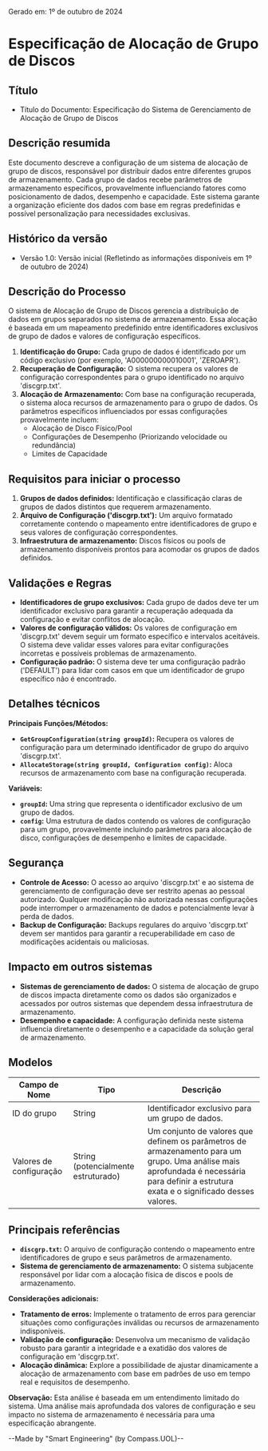 Gerado em: 1º de outubro de 2024

# Especificação de Alocação de Grupo de Discos

## Título

- Título do Documento: Especificação do Sistema de Gerenciamento de Alocação de Grupo de Discos

## Descrição resumida

Este documento descreve a configuração de um sistema de alocação de grupo de discos, responsável por distribuir dados entre diferentes grupos de armazenamento. Cada grupo de dados recebe parâmetros de armazenamento específicos, provavelmente influenciando fatores como posicionamento de dados, desempenho e capacidade. Este sistema garante a organização eficiente dos dados com base em regras predefinidas e possível personalização para necessidades exclusivas.

## Histórico da versão

- Versão 1.0: Versão inicial (Refletindo as informações disponíveis em 1º de outubro de 2024)

## Descrição do Processo

O sistema de Alocação de Grupo de Discos gerencia a distribuição de dados em grupos separados no sistema de armazenamento. Essa alocação é baseada em um mapeamento predefinido entre identificadores exclusivos de grupo de dados e valores de configuração específicos. 

1. **Identificação do Grupo:** Cada grupo de dados é identificado por um código exclusivo (por exemplo, 'A000000000010001', 'ZEROAPR').
2. **Recuperação de Configuração:** O sistema recupera os valores de configuração correspondentes para o grupo identificado no arquivo 'discgrp.txt'.
3. **Alocação de Armazenamento:** Com base na configuração recuperada, o sistema aloca recursos de armazenamento para o grupo de dados. Os parâmetros específicos influenciados por essas configurações provavelmente incluem:
    - Alocação de Disco Físico/Pool
    - Configurações de Desempenho (Priorizando velocidade ou redundância)
    - Limites de Capacidade

## Requisitos para iniciar o processo

1. **Grupos de dados definidos:** Identificação e classificação claras de grupos de dados distintos que requerem armazenamento. 
2. **Arquivo de Configuração ('discgrp.txt'):**  Um arquivo formatado corretamente contendo o mapeamento entre identificadores de grupo e seus valores de configuração correspondentes.
3. **Infraestrutura de armazenamento:**  Discos físicos ou pools de armazenamento disponíveis prontos para acomodar os grupos de dados definidos.

## Validações e Regras

* **Identificadores de grupo exclusivos:** Cada grupo de dados deve ter um identificador exclusivo para garantir a recuperação adequada da configuração e evitar conflitos de alocação.
* **Valores de configuração válidos:** Os valores de configuração em 'discgrp.txt' devem seguir um formato específico e intervalos aceitáveis. O sistema deve validar esses valores para evitar configurações incorretas e possíveis problemas de armazenamento.
* **Configuração padrão:** O sistema deve ter uma configuração padrão ('DEFAULT') para lidar com casos em que um identificador de grupo específico não é encontrado.

## Detalhes técnicos

**Principais Funções/Métodos:**

* **`GetGroupConfiguration(string groupId)`:** Recupera os valores de configuração para um determinado identificador de grupo do arquivo 'discgrp.txt'.
* **`AllocateStorage(string groupId, Configuration config)`:** Aloca recursos de armazenamento com base na configuração recuperada.

**Variáveis:**

* **`groupId`:** Uma string que representa o identificador exclusivo de um grupo de dados.
* **`config`:**  Uma estrutura de dados contendo os valores de configuração para um grupo, provavelmente incluindo parâmetros para alocação de disco, configurações de desempenho e limites de capacidade. 

## Segurança

* **Controle de Acesso:** O acesso ao arquivo 'discgrp.txt' e ao sistema de gerenciamento de configuração deve ser restrito apenas ao pessoal autorizado. Qualquer modificação não autorizada nessas configurações pode interromper o armazenamento de dados e potencialmente levar à perda de dados.
* **Backup de Configuração:** Backups regulares do arquivo 'discgrp.txt' devem ser mantidos para garantir a recuperabilidade em caso de modificações acidentais ou maliciosas. 

## Impacto em outros sistemas

* **Sistemas de gerenciamento de dados:** O sistema de alocação de grupo de discos impacta diretamente como os dados são organizados e acessados por outros sistemas que dependem dessa infraestrutura de armazenamento.
* **Desempenho e capacidade:** A configuração definida neste sistema influencia diretamente o desempenho e a capacidade da solução geral de armazenamento.

## Modelos

| Campo de Nome | Tipo | Descrição |
|---|---|---|
| ID do grupo | String | Identificador exclusivo para um grupo de dados. |
| Valores de configuração | String (potencialmente estruturado) | Um conjunto de valores que definem os parâmetros de armazenamento para um grupo. Uma análise mais aprofundada é necessária para definir a estrutura exata e o significado desses valores. |

## Principais referências

* **`discgrp.txt`:**  O arquivo de configuração contendo o mapeamento entre identificadores de grupo e seus parâmetros de armazenamento.
* **Sistema de gerenciamento de armazenamento:**  O sistema subjacente responsável por lidar com a alocação física de discos e pools de armazenamento. 

**Considerações adicionais:**

* **Tratamento de erros:** Implemente o tratamento de erros para gerenciar situações como configurações inválidas ou recursos de armazenamento indisponíveis.
* **Validação de configuração:**  Desenvolva um mecanismo de validação robusto para garantir a integridade e a exatidão dos valores de configuração em 'discgrp.txt'.
* **Alocação dinâmica:** Explore a possibilidade de ajustar dinamicamente a alocação de armazenamento com base em padrões de uso em tempo real e requisitos de desempenho.

**Observação:** Esta análise é baseada em um entendimento limitado do sistema. Uma análise mais aprofundada dos valores de configuração e seu impacto no sistema de armazenamento é necessária para uma especificação abrangente.

--Made by "Smart Engineering" (by Compass.UOL)--